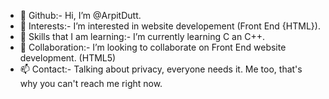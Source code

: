 - 👋 Github:- Hi, I’m @ArpitDutt.
- 👀 Interests:- I’m interested in website developement (Front End {HTML}).
- 🌱 Skills that I am learning:- I’m currently learning C an C++.
- 💞️ Collaboration:- I’m looking to collaborate on Front End website development. (HTML5)
- 📫 Contact:- Talking about privacy, everyone needs it. Me too, that's why you can't reach me right now.
